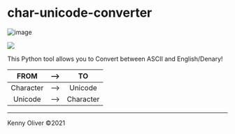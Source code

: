 # char-unicode-converter

![image](https://www.codefactor.io/repository/github/KennyOliver/char-unicode-converter/badge?style=for-the-badge)

[![](https://repl.it/badge/github/KennyOliver/char-unicode-converter)](https://repl.it/@KennyOliver/char-unicode-converter)

This Python tool allows you to Convert between ASCII and English/Denary!

| FROM | --> | TO |
| :--: | :-: | :-: |
| Character | --> | Unicode |
| Unicode | --> | Character |

---
Kenny Oliver ©2021
